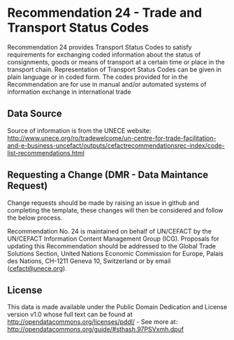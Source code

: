 # Recommendation 24 - Trade and Transport Status Codes

Recommendation 24 provides Transport Status Codes to satisfy requirements for exchanging coded information about the status of consignments, goods or means of transport at a certain time or place in the transport chain. Representation of Transport Status Codes can be given in plain language or in coded form. The codes provided for in the Recommendation are for use in manual and/or automated systems of information exchange in international trade

## Data Source

Source of information is from the UNECE website: http://www.unece.org/ro/tradewelcome/un-centre-for-trade-facilitation-and-e-business-uncefact/outputs/cefactrecommendationsrec-index/code-list-recommendations.html

## Requesting a Change (DMR - Data Maintance Request)

Change requests should be made by raising an issue in github and completing the template, these changes will then be considered and follow the below process.

Recommendation No. 24 is maintained on behalf of UN/CEFACT by the UN/CEFACT Information Content Management Group (ICG). Proposals for updating this Recommendation should be addressed to the Global Trade Solutions Section, United Nations Economic Commission for Europe, Palais des Nations, CH-1211 Geneva 10, Switzerland or by email (cefact@unece.org).

## License

This data is made available under the Public Domain Dedication and License version v1.0 whose full text can be found at http://opendatacommons.org/licenses/pddl/ - See more at: http://opendatacommons.org/guide/#sthash.97PSVxmh.dpuf
